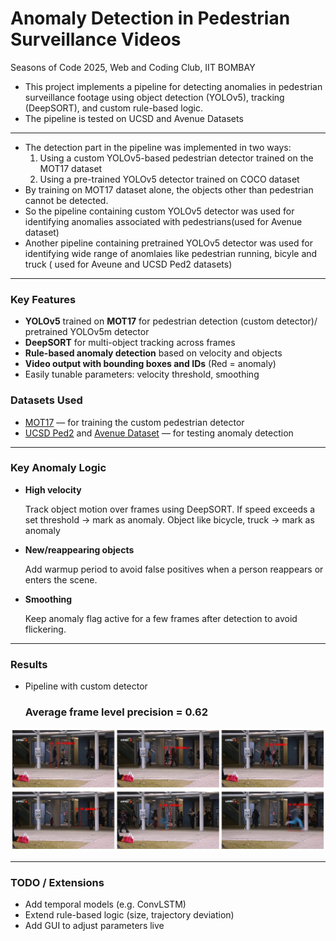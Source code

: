 # Anomaly Detection in Pedestrian Surveillance Videos
Seasons of Code 2025, Web and Coding Club, IIT BOMBAY


* This project implements a pipeline for detecting anomalies in pedestrian surveillance footage using object detection (YOLOv5), tracking (DeepSORT), and custom rule-based logic.
* The pipeline is tested on UCSD and Avenue Datasets
---
* The detection part in the pipeline was implemented in two ways:
  1. Using a custom YOLOv5-based pedestrian detector trained on the MOT17 dataset
  2. Using a pre-trained YOLOv5 detector trained on COCO dataset
* By training on MOT17 dataset alone, the objects other than pedestrian cannot be detected.
* So the pipeline containing custom YOLOv5 detector was used for identifying anomalies associated with pedestrians(used for Avenue dataset)
* Another pipeline containing pretrained YOLOv5 detector was used for identifying wide range of anomlaies like pedestrian running, bicyle and truck ( used for Aveune and UCSD Ped2  datasets)
---

### Key Features

* **YOLOv5** trained on **MOT17** for pedestrian detection (custom detector)/ pretrained YOLOv5m detector
* **DeepSORT** for multi-object tracking across frames
* **Rule-based anomaly detection** based on velocity and objects
* **Video output with bounding boxes and IDs** (Red = anomaly)
* Easily tunable parameters: velocity threshold, smoothing


### Datasets Used

* [MOT17](https://motchallenge.net/data/MOT17/) — for training the custom pedestrian detector
* [UCSD Ped2](http://www.svcl.ucsd.edu/projects/anomaly/dataset.htm) and [Avenue Dataset](http://www.cse.cuhk.edu.hk/leojia/projects/detectabnormal/dataset.html) — for testing anomaly detection

---

### Key Anomaly Logic

* **High velocity**
  
  Track object motion over frames using DeepSORT. If speed exceeds a set threshold → mark as anomaly.
  Object like bicycle, truck → mark as anomaly 

* **New/reappearing objects**
  
  Add warmup period to avoid false positives when a person reappears or enters the scene.

* **Smoothing**
  
  Keep anomaly flag active for a few frames after detection to avoid flickering.

---

### Results
* Pipeline with custom detector
  ### Average frame level precision = 0.62
![Result_1](result_custom_detector.png)

---

### TODO / Extensions

* Add temporal models (e.g. ConvLSTM)
* Extend rule-based logic (size, trajectory deviation)
* Add GUI to adjust parameters live


